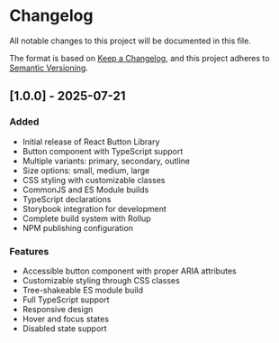 # Changelog

All notable changes to this project will be documented in this file.

The format is based on [Keep a Changelog](https://keepachangelog.com/en/1.0.0/),
and this project adheres to [Semantic Versioning](https://semver.org/spec/v2.0.0.html).

## [1.0.0] - 2025-07-21

### Added

- Initial release of React Button Library
- Button component with TypeScript support
- Multiple variants: primary, secondary, outline
- Size options: small, medium, large
- CSS styling with customizable classes
- CommonJS and ES Module builds
- TypeScript declarations
- Storybook integration for development
- Complete build system with Rollup
- NPM publishing configuration

### Features

- Accessible button component with proper ARIA attributes
- Customizable styling through CSS classes
- Tree-shakeable ES module build
- Full TypeScript support
- Responsive design
- Hover and focus states
- Disabled state support

